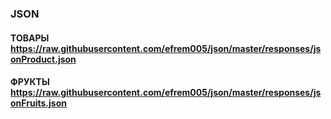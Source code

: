 ### JSON

#### ТОВАРЫ  https://raw.githubusercontent.com/efrem005/json/master/responses/jsonProduct.json

#### ФРУКТЫ  https://raw.githubusercontent.com/efrem005/json/master/responses/jsonFruits.json